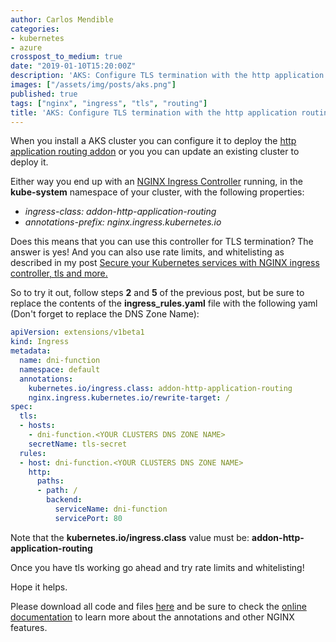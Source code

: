 ```yaml
---
author: Carlos Mendible
categories:
- kubernetes
- azure
crosspost_to_medium: true
date: "2019-01-10T15:20:00Z"
description: 'AKS: Configure TLS termination with the http application routing addon'
images: ["/assets/img/posts/aks.png"]
published: true
tags: ["nginx", "ingress", "tls", "routing"]
title: 'AKS: Configure TLS termination with the http application routing addon'
---
```


When you install a AKS cluster you can configure it to deploy the [http application routing addon](https://docs.microsoft.com/en-us/azure/aks/http-application-routing) or you you can update an existing cluster to deploy it.

Either way you end up with an [NGINX Ingress Controller](https://github.com/kubernetes/ingress-nginx) running, in the **kube-system** namespace of your cluster, with the following properties:

* *ingress-class: addon-http-application-routing*
* *annotations-prefix: nginx.ingress.kubernetes.io*

Does this means that you can use this controller for TLS termination? The answer is yes! And you can also use rate limits, and whitelisting as described in my post [Secure your Kubernetes services with NGINX ingress controller, tls and more.](https://carlos.mendible.com/2018/03/20/secure-your-kubernetes-services-with-nginx-ingress-controller-tls-and-more/)

So to try it out, follow steps **2** and **5** of the previous post, but be sure to replace the contents of the **ingress_rules.yaml** file with the following yaml (Don't forget to replace the DNS Zone Name):

``` yaml
apiVersion: extensions/v1beta1
kind: Ingress
metadata:
  name: dni-function
  namespace: default
  annotations:
    kubernetes.io/ingress.class: addon-http-application-routing
    nginx.ingress.kubernetes.io/rewrite-target: /
spec:
  tls:
  - hosts:
    - dni-function.<YOUR CLUSTERS DNS ZONE NAME>
    secretName: tls-secret
  rules:
  - host: dni-function.<YOUR CLUSTERS DNS ZONE NAME>
    http:
      paths:
      - path: /
        backend:
          serviceName: dni-function
          servicePort: 80
```

Note that the **kubernetes.io/ingress.class** value must be: **addon-http-application-routing**

Once you have tls working go ahead and try rate limits and whitelisting!

Hope it helps.

Please download all code and files [here](https://github.com/cmendible/kubernetes.samples/tree/main/15.http-application-routing-tls) and be sure to check the [online documentation](https://github.com/kubernetes/ingress-nginx/blob/master/docs/user-guide/nginx-configuration/annotations.md) to learn more about the annotations and other NGINX features.